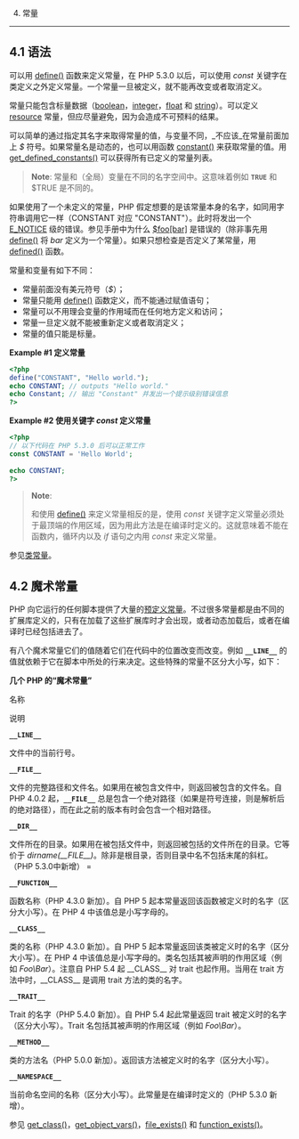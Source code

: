 4. 常量
***************

4.1 语法
--

可以用 [define()](function.define.html) 函数来定义常量，在 PHP 5.3.0 以后，可以使用 _const_ 关键字在类定义之外定义常量。一个常量一旦被定义，就不能再改变或者取消定义。

常量只能包含标量数据（[boolean](language.types.boolean.html)，[integer](language.types.integer.html)，[float](language.types.float.html) 和 [string](language.types.string.html)）。可以定义 [resource](language.types.resource.html) 常量，但应尽量避免，因为会造成不可预料的结果。

可以简单的通过指定其名字来取得常量的值，与变量不同，_不应该_在常量前面加上 _$_ 符号。如果常量名是动态的，也可以用函数 [constant()](function.constant.html) 来获取常量的值。用 [get\_defined\_constants()](function.get-defined-constants.html) 可以获得所有已定义的常量列表。

> **Note**: 常量和（全局）变量在不同的名字空间中。这意味着例如 **`TRUE`** 和 $TRUE 是不同的。

如果使用了一个未定义的常量，PHP 假定想要的是该常量本身的名字，如同用字符串调用它一样（CONSTANT 对应 "CONSTANT"）。此时将发出一个 [E\_NOTICE](ref.errorfunc.html) 级的错误。参见手册中为什么 [$foo\[bar\]](language.types.array.html#language.types.array.foo-bar) 是错误的（除非事先用 [define()](function.define.html) 将 _bar_ 定义为一个常量）。如果只想检查是否定义了某常量，用 [defined()](function.defined.html) 函数。

常量和变量有如下不同：

*   常量前面没有美元符号（_$_）；
*   常量只能用 [define()](function.define.html) 函数定义，而不能通过赋值语句；
*   常量可以不用理会变量的作用域而在任何地方定义和访问；
*   常量一旦定义就不能被重新定义或者取消定义；
*   常量的值只能是标量。

**Example #1 定义常量**

```php
<?php  
define("CONSTANT", "Hello world.");  
echo CONSTANT; // outputs "Hello world."  
echo Constant; // 输出 "Constant" 并发出一个提示级别错误信息  
?>
```

**Example #2 使用关键字 _const_ 定义常量**

```php
<?php  
// 以下代码在 PHP 5.3.0 后可以正常工作  
const CONSTANT = 'Hello World';  
  
echo CONSTANT;  
?>
```

> **Note**:
> 
> 和使用 [define()](function.define.html) 来定义常量相反的是，使用 _const_ 关键字定义常量必须处于最顶端的作用区域，因为用此方法是在编译时定义的。这就意味着不能在函数内，循环内以及 _if_ 语句之内用 _const_ 来定义常量。

参见[类常量](language.oop5.constants.html)。

4.2 魔术常量
----

PHP 向它运行的任何脚本提供了大量的[预定义常量](reserved.constants.html)。不过很多常量都是由不同的扩展库定义的，只有在加载了这些扩展库时才会出现，或者动态加载后，或者在编译时已经包括进去了。

有八个魔术常量它们的值随着它们在代码中的位置改变而改变。例如 **`__LINE__`** 的值就依赖于它在脚本中所处的行来决定。这些特殊的常量不区分大小写，如下：

**几个 PHP 的“魔术常量”**

名称

说明

**`__LINE__`**

文件中的当前行号。

**`__FILE__`**

文件的完整路径和文件名。如果用在被包含文件中，则返回被包含的文件名。自 PHP 4.0.2 起，**`__FILE__`** 总是包含一个绝对路径（如果是符号连接，则是解析后的绝对路径），而在此之前的版本有时会包含一个相对路径。

**`__DIR__`**

文件所在的目录。如果用在被包括文件中，则返回被包括的文件所在的目录。它等价于 _dirname(\_\_FILE\_\_)_。除非是根目录，否则目录中名不包括末尾的斜杠。（PHP 5.3.0中新增） =

**`__FUNCTION__`**

函数名称（PHP 4.3.0 新加）。自 PHP 5 起本常量返回该函数被定义时的名字（区分大小写）。在 PHP 4 中该值总是小写字母的。

**`__CLASS__`**

类的名称（PHP 4.3.0 新加）。自 PHP 5 起本常量返回该类被定义时的名字（区分大小写）。在 PHP 4 中该值总是小写字母的。类名包括其被声明的作用区域（例如 _Foo\\Bar_）。注意自 PHP 5.4 起 \_\_CLASS\_\_ 对 trait 也起作用。当用在 trait 方法中时，\_\_CLASS\_\_ 是调用 trait 方法的类的名字。

**`__TRAIT__`**

Trait 的名字（PHP 5.4.0 新加）。自 PHP 5.4 起此常量返回 trait 被定义时的名字（区分大小写）。Trait 名包括其被声明的作用区域（例如 _Foo\\Bar_）。

**`__METHOD__`**

类的方法名（PHP 5.0.0 新加）。返回该方法被定义时的名字（区分大小写）。

**`__NAMESPACE__`**

当前命名空间的名称（区分大小写）。此常量是在编译时定义的（PHP 5.3.0 新增）。

参见 [get\_class()](function.get-class.html)，[get\_object\_vars()](function.get-object-vars.html)，[file\_exists()](function.file-exists.html) 和 [function\_exists()](function.function-exists.html)。

